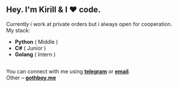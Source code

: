 ## Hey. I'm **Kirill** & I ❤️ code.
Currently i work at private orders but i always open for cooperation.
<br> My stack:
* **Python** ( Middle )
* **C#** ( Junior )
* **Golang** ( Intern )
##
You can connect with me using **[telegram](https://telegram.org/xxcaq)** or **[email](mailto:git.xcaq@gmail.com)**.
<br>
Other – **[gothboy.me](http://gothboy.me)**

